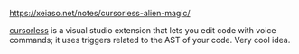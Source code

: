 https://xeiaso.net/notes/cursorless-alien-magic/

[cursorless](https://marketplace.visualstudio.com/items?itemName=pokey.cursorless) is a visual studio extension that lets you edit code with voice commands; it uses triggers related to the AST of your code. Very cool idea.